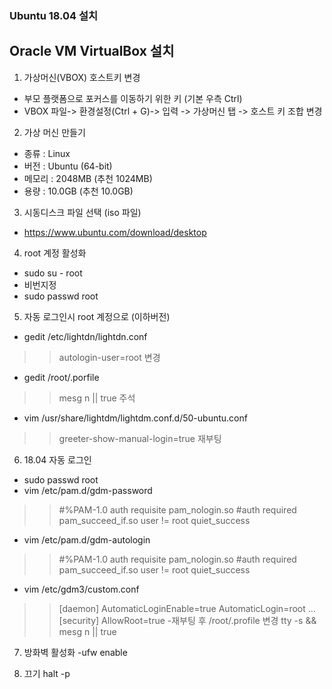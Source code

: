### Ubuntu 18.04 설치

## Oracle VM VirtualBox 설치
1. 가상머신(VBOX) 호스트키 변경
- 부모 플랫폼으로 포커스를 이동하기 위한 키 (기본 우측 Ctrl) 
- VBOX 파일-> 환경설정(Ctrl + G)-> 입력 -> 가상머신 탭 -> 호스트 키 조합 변경
2. 가상 머신 만들기
- 종류 : Linux 
- 버전 : Ubuntu (64-bit) 
- 메모리 : 2048MB (추천 1024MB)
- 용량 : 10.0GB (추천 10.0GB)
3. 시동디스크 파일 선택 (iso 파일)
- https://www.ubuntu.com/download/desktop

4. root 계정 활성화
- sudo su - root
- 비번지정
- sudo passwd root 

5. 자동 로그인시 root 계정으로 (이하버전)
- gedit /etc/lightdn/lightdn.conf
>> autologin-user=root 변경
- gedit /root/.porfile
>> mesg n || true 주석
- vim /usr/share/lightdm/lightdm.conf.d/50-ubuntu.conf
>>greeter-show-manual-login=true
>>재부팅

6. 18.04 자동 로그인
- sudo passwd root
- vim /etc/pam.d/gdm-password
>>#%PAM-1.0
>>auth    requisite       pam_nologin.so
>>#auth   required        pam_succeed_if.so user != root quiet_success
- vim /etc/pam.d/gdm-autologin
>>#%PAM-1.0
>>auth    requisite       pam_nologin.so
>>#auth   required        pam_succeed_if.so user != root quiet_success
- vim /etc/gdm3/custom.conf 
>>[daemon]
>>AutomaticLoginEnable=true
>>AutomaticLogin=root
>>...
>>[security]
>>AllowRoot=true
-재부팅 후 /root/.profile 변경
>>tty -s && mesg n || true

7. 방화벽 활성화
-ufw enable

8. 끄기
halt -p